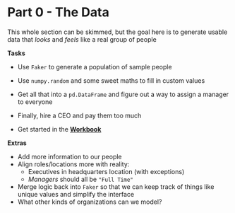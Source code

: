 # Part 0 - The Data

This whole section can be skimmed, but the goal here is to generate usable data that *looks* and *feels* like a real group of people

**Tasks**

* Use `Faker` to generate a population of sample people
* Use `numpy.random` and some sweet maths to fill in custom values
* Get all that into a `pd.DataFrame` and figure out a way to assign a manager to everyone
* Finally, hire a CEO and pay them too much

* Get started in the [**Workbook**](https://github.dev/lucasdurand/network-graph-tutorial/blob/develop/Part%200%20-%20The%20Data/Workbook.ipynb)

**Extras**

* Add more information to our people
* Align roles/locations more with reality:
    * Executives in headquarters location (with exceptions)
    * *Managers* should all be `"Full Time"`
* Merge logic back into `Faker` so that we can keep track of things like unique values and simplify the interface
* What other kinds of organizations can we model?